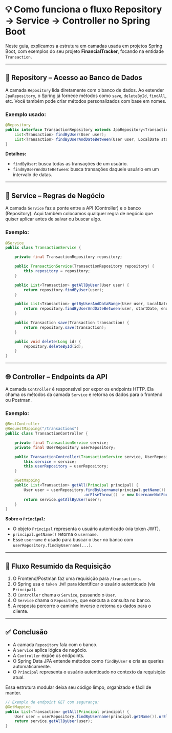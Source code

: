 # 💡 Como funciona o fluxo Repository → Service → Controller no Spring Boot

Neste guia, explicamos a estrutura em camadas usada em projetos Spring Boot, com exemplos do seu projeto **FinancialTracker**, focando na entidade `Transaction`.

---

## 🧩 Repository – Acesso ao Banco de Dados

A camada `Repository` lida diretamente com o banco de dados. Ao estender `JpaRepository`, o Spring já fornece métodos como `save`, `deleteById`, `findAll`, etc. Você também pode criar métodos personalizados com base em nomes.

### Exemplo usado:

```java
@Repository
public interface TransactionRepository extends JpaRepository<Transaction, Long> {
    List<Transaction> findByUser(User user);
    List<Transaction> findByUserAndDateBetween(User user, LocalDate startDate, LocalDate endDate);
}
```

**Detalhes:**
- `findByUser`: busca todas as transações de um usuário.
- `findByUserAndDateBetween`: busca transações daquele usuário em um intervalo de datas.

---

## 💼 Service – Regras de Negócio

A camada `Service` faz a ponte entre a API (Controller) e o banco (Repository). Aqui também colocamos qualquer regra de negócio que quiser aplicar antes de salvar ou buscar algo.

### Exemplo:

```java
@Service
public class TransactionService {

    private final TransactionRepository repository;

    public TransactionService(TransactionRepository repository) {
        this.repository = repository;
    }

    public List<Transaction> getAllByUser(User user) {
        return repository.findByUser(user);
    }

    public List<Transaction> getByUserAndDataRange(User user, LocalDate startDate, LocalDate endDate) {
        return repository.findByUserAndDateBetween(user, startDate, endDate);
    }

    public Transaction save(Transaction transaction) {
        return repository.save(transaction);
    }

    public void delete(Long id) {
        repository.deleteById(id);
    }
}
```

---

## 🌐 Controller – Endpoints da API

A camada `Controller` é responsável por expor os endpoints HTTP. Ela chama os métodos da camada `Service` e retorna os dados para o frontend ou Postman.

### Exemplo:

```java
@RestController
@RequestMapping("/transactions")
public class TransactionController {

    private final TransactionService service;
    private final UserRepository userRepository;

    public TransactionController(TransactionService service, UserRepository userRepository) {
        this.service = service;
        this.userRepository = userRepository;
    }

    @GetMapping
    public List<Transaction> getAll(Principal principal) {
        User user = userRepository.findByUsername(principal.getName())
                                  .orElseThrow(() -> new UsernameNotFoundException("Usuário não encontrado"));
        return service.getAllByUser(user);
    }
}
```

**Sobre o `Principal`:**
- O objeto `Principal` representa o usuário autenticado (via token JWT).
- `principal.getName()` retorna o `username`.
- Esse `username` é usado para buscar o `User` no banco com `userRepository.findByUsername(...)`.

---

## 🔁 Fluxo Resumido da Requisição

1. O Frontend/Postman faz uma requisição para `/transactions`.
2. O Spring usa o `token JWT` para identificar o usuário autenticado (via `Principal`).
3. O `Controller` chama o `Service`, passando o `User`.
4. O `Service` chama o `Repository`, que executa a consulta no banco.
5. A resposta percorre o caminho inverso e retorna os dados para o cliente.

---

## ✅ Conclusão

- A camada `Repository` fala com o banco.
- A `Service` aplica lógica de negócio.
- A `Controller` expõe os endpoints.
- O Spring Data JPA entende métodos como `findByUser` e cria as queries automaticamente.
- O `Principal` representa o usuário autenticado no contexto da requisição atual.

Essa estrutura modular deixa seu código limpo, organizado e fácil de manter.

```java
// Exemplo de endpoint GET com segurança:
@GetMapping
public List<Transaction> getAll(Principal principal) {
    User user = userRepository.findByUsername(principal.getName()).orElseThrow();
    return service.getAllByUser(user);
}
```
